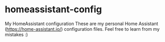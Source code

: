 # homeassistant-config
My HomeAssistant configuration
These are my personal Home Assistant (https://home-assistant.io/) configuration files. Feel free to learn from my mistakes :)
